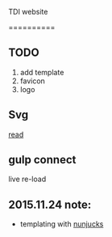 
TDI website 

==========


## TODO

1. add template
2. favicon
3. logo


## Svg

[read](http://codepen.io/noahblon/post/coloring-svgs-in-css-background-images)


## gulp connect

live re-load

## 2015.11.24 note:

* templating with [nunjucks](https://mozilla.github.io/nunjucks/)
